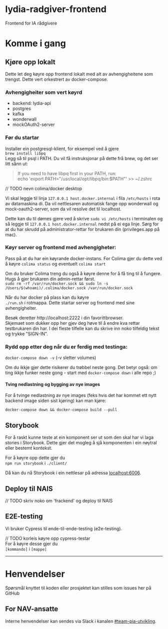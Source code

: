 lydia-radgiver-frontend
================

Frontend for IA rådgivere

# Komme i gang

## Kjøre opp lokalt
Dette let deg køyre opp frontend lokalt med alt av avhengigheitene som trengst. 
Dette vert orkestrert av docker-compose. 


### Avhengigheiter som vert køyrd
- backend: lydia-api
- postgres
- kafka
- wonderwall
- mockOAuth2-server


### Før du startar
Installer ein postgresql-klient, for eksempel ved å gjere  
`brew install libpq`  
Legg så til psql i PATH. Du vil få instruksjonar på dette frå brew, og det ser litt sånn ut:  
> If you need to have libpq first in your PATH, run:  
> echo 'export PATH="/usr/local/opt/libpq/bin:$PATH"' >> ~/.zshrc


// TODO nevn colima/docker desktop  


Vi skal leggje til linja `127.0.0.1 host.docker.internal` i fila `/etc/hosts` i rota av datamaskina di.
Da vil nettlesaren automatisk fange opp wonderwall og mock-oauth2-server, som da vil resolve det til localhost.

Dette kan du til dømes gjere ved å skrive `sudo vi /etc/hosts` i terminalen og så 
leggje til `127.0.0.1 host.docker.internal` nedst på ei ega linje.
Sørg for at du har skrudd på administrator-rettar for brukaren din (privileges.app på mac).



### Køyr server og frontend med avhengigheter:  
Pass på at du har ein køyrande docker-instans. 
For Colima gjer du dette ved å køyre `colima status` og eventuelt `colima start`

Om du bruker Colima treng du også å køyre denne for å få ting til å fungere. Hugs å gjer brukaren din admin-rettar først.  
`sudo rm -rf /var/run/docker.sock && sudo ln -s /Users/$(whoami)/.colima/docker.sock /var/run/docker.sock
`

Når du har docker på plass kan du køyre   
`./run.sh` i rotmappa. Dette startar server og frontend med sine avhengigheiter.

Besøk deretter http://localhost:2222 i din favorittbrowser.  
Skjemaet som dukker opp her gjev deg høve til å endre kva rettar testbrukaren din har. I dei fleste tilfelle kan du skrive inn noko tilfeldig tekst og trykke "SIGN-IN".

### Rydd opp etter deg når du er ferdig med testinga:
`docker-compose down -v`
(-v sletter volumes)

Om du ikkje gjer dette risikerer du trøbbel neste gong. Det betyr også: om ting ikkje funker neste gong - start med `docker-compose down` i alle repo ;)

#### Tving nedlastning og bygging av nye images

For å tvinge nedlastning av nye images (feks hvis det har kommet ett nytt backend image siden sist kjøring) kan man kjøre:

`docker-compose down && docker-compose build --pull`

## Storybook
For å raskt kunne teste at ein komponent ser ut som den skal har vi laga stories i Storybook. 
Dette gjer det mogleg å sjå komponenten i ein nøytral eller bestemt kontekst.

For å køyre opp dette gjer du  
`npm run storybook` i `./client/`

Då kan du nå Storybook i ein nettlesar på adressa [localhost:6006](http://localhost:6006).


## Deploy til NAIS  
// TODO skriv noko om 'frackend' og deploy til NAIS  


## E2E-testing
Vi bruker Cypress til ende-til-ende-testing (e2e-testing). 

// TODO korleis køyre opp cypress-testar  
For å køyre desse gjer du   
`[kommando]` i `[mappe]` 


---

# Henvendelser

Spørsmål knyttet til koden eller prosjektet kan stilles som issues her på GitHub

## For NAV-ansatte

Interne henvendelser kan sendes via Slack i kanalen [#team-pia-utvikling](https://nav-it.slack.com/archives/C02T6RG9AE4).
